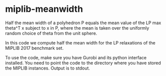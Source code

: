 # miplib-meanwidth
Half the mean width of a polyhedron P equals the mean value of the LP max theta^T x subject to x in P, where the mean is taken over the uniformly random choice of theta from the unit sphere.

In this code we compute half the mean width for the LP relaxations of the MIPLIB 2017 benchmark set.

To use the code, make sure you have Gurobi and its python interface installed. You need to point the code to the directory where you have stored the MIPLIB instances. Output is to stdout.
